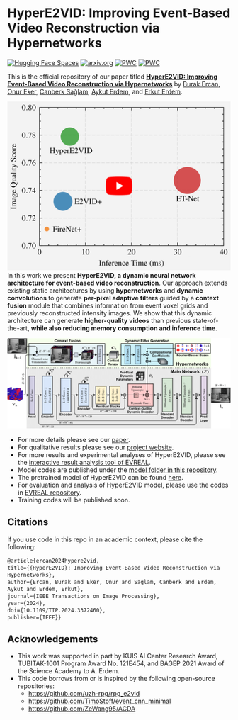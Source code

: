 # HyperE2VID: Improving Event-Based Video Reconstruction via Hypernetworks

[![Hugging Face Spaces](https://img.shields.io/badge/%F0%9F%A4%97%20Hugging%20Face-Spaces-blue)](https://ercanburak-evreal.hf.space/)
[![arxiv.org](http://img.shields.io/badge/cs.CV-arXiv%3A2305.06382-B31B1B.svg)](https://arxiv.org/abs/2305.06382/)
[![PWC](https://img.shields.io/endpoint.svg?url=https://paperswithcode.com/badge/hypere2vid-improving-event-based-video/video-reconstruction-on-event-camera-dataset)](https://paperswithcode.com/sota/video-reconstruction-on-event-camera-dataset?p=hypere2vid-improving-event-based-video)
[![PWC](https://img.shields.io/endpoint.svg?url=https://paperswithcode.com/badge/hypere2vid-improving-event-based-video/video-reconstruction-on-mvsec)](https://paperswithcode.com/sota/video-reconstruction-on-mvsec?p=hypere2vid-improving-event-based-video)

This is the official repository of our paper titled **[HyperE2VID: Improving Event-Based Video Reconstruction via Hypernetworks](https://arxiv.org/abs/2305.06382)** by [Burak Ercan](https://ercanburak.github.io/), [Onur Eker](https://github.com/ekeronur/), [Canberk Sağlam](https://github.com/CanberkSaglam/), [Aykut Erdem](https://aykuterdem.github.io/), and [Erkut Erdem](https://web.cs.hacettepe.edu.tr/~erkut/).

<div align="center">
  <a href="https://www.youtube.com/watch?v=BWEV56-E0mE"><img src="media/video_thumbnail.png" alt="HyperE2VID: Improving Event-Based Video Reconstruction via Hypernetworks" width="600"></a>
</div

In this work we present **HyperE2VID, a dynamic neural network architecture for event-based video reconstruction**. Our approach extends existing static architectures by using **hypernetworks** and **dynamic convolutions** to generate **per-pixel adaptive filters** guided by a **context fusion** module that combines information from event voxel grids and previously reconstructed intensity images. We show that this dynamic architecture can generate **higher-quality videos** than previous state-of-the-art, **while also reducing memory consumption and inference time**.

![Overview of our proposed HyperE2VID architecture](media/detailed.png "Overview of our proposed HyperE2VID architecture")

- For more details please see our [paper](https://arxiv.org/abs/2305.06382). 
- For qualitative results please see our [project website](https://ercanburak.github.io/HyperE2VID.html).
- For more results and experimental analyses of HyperE2VID, please see the [interactive result analysis tool of EVREAL](https://ercanburak-evreal.hf.space/).
- Model codes are published under the [model folder in this repository](model).
- The pretrained model of HyperE2VID can be found [here](https://drive.google.com/drive/folders/1UuGnKwSz5C9di-cVH1QzSFjgTRNqpYep).
- For evaluation and analysis of HyperE2VID model, please use the codes in [EVREAL repository](https://github.com/ercanburak/EVREAL).
- Training codes will be published soon.

## Citations

If you use code in this repo in an academic context, please cite the following:

```
@article{ercan2024hypere2vid,
title={{HyperE2VID}: Improving Event-Based Video Reconstruction via Hypernetworks},
author={Ercan, Burak and Eker, Onur and Saglam, Canberk and Erdem, Aykut and Erdem, Erkut},
journal={IEEE Transactions on Image Processing},
year={2024},
doi={10.1109/TIP.2024.3372460},
publisher={IEEE}}
```

## Acknowledgements

- This work was supported in part by KUIS AI Center Research Award, TUBITAK-1001 Program Award No. 121E454, and BAGEP 2021 Award of the Science Academy to A. Erdem.
- This code borrows from or is inspired by the following open-source repositories:
  - https://github.com/uzh-rpg/rpg_e2vid
  - https://github.com/TimoStoff/event_cnn_minimal
  - https://github.com/ZeWang95/ACDA
